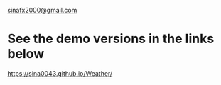 sinafx2000@gmail.com

# See the demo versions in the links below

https://sina0043.github.io/Weather/